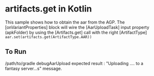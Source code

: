 # artifacts.get in Kotlin

This sample shows how to obtain the aar from the AGP.
The [onVariantProperties] block will wire the [AarUploadTask] input property (apkFolder) by using
the [Artifacts.get] call with the right [ArtifactType]
`aar.set(artifacts.get(ArtifactType.AAR))`
## To Run
/path/to/gradle debugAarUpload
expected result : "Uploading .... to a fantasy server...s" message.
